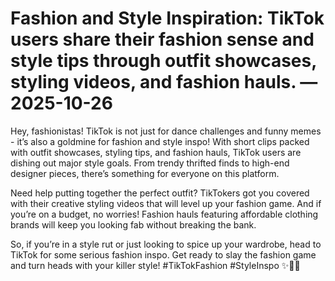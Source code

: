# Fashion and Style Inspiration: TikTok users share their fashion sense and style tips through outfit showcases, styling videos, and fashion hauls. — 2025-10-26

Hey, fashionistas! TikTok is not just for dance challenges and funny memes - it’s also a goldmine for fashion and style inspo! With short clips packed with outfit showcases, styling tips, and fashion hauls, TikTok users are dishing out major style goals. From trendy thrifted finds to high-end designer pieces, there’s something for everyone on this platform.

Need help putting together the perfect outfit? TikTokers got you covered with their creative styling videos that will level up your fashion game. And if you’re on a budget, no worries! Fashion hauls featuring affordable clothing brands will keep you looking fab without breaking the bank.

So, if you’re in a style rut or just looking to spice up your wardrobe, head to TikTok for some serious fashion inspo. Get ready to slay the fashion game and turn heads with your killer style! #TikTokFashion #StyleInspo ✨👗🔥